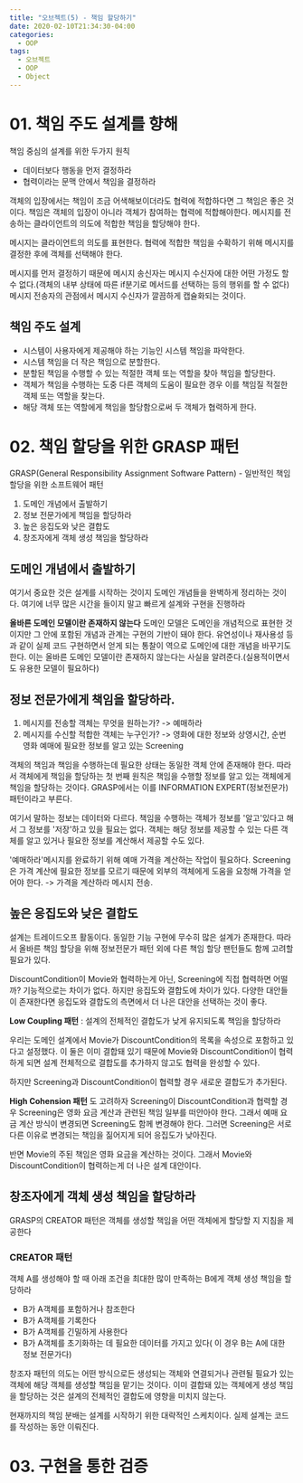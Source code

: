 ```yaml
---
title: "오브젝트(5) - 책임 할당하기"
date: 2020-02-10T21:34:30-04:00
categories:
  - OOP
tags:
  - 오브젝트
  - OOP
  - Object
---
```


# 01. 책임 주도 설계를 향해

책임 중심의 설계를 위한 두가지 원칙
* 데이터보다 행동을 먼저 결정하라
* 협력이라는 문맥 안에서 책임을 결정하라

객체의 입장에서는 책임이 조금 어색해보이더라도 협력에 적합하다면 그 책임은 좋은 것이다. 책임은 객체의 입장이 아니라 객체가 참여하는 협력에 적합해야한다.
메시지를 전송하는 클라이언트의 의도에 적합한 책임을 할당해야 한다.

메시지는 클라이언트의 의도를 표현한다.
협력에 적합한 책임을 수확하기 위해 메시지를 결정한 후에 객체를 선택해야 한다.

메시지를 먼저 결정하기 때문에 메시지 송신자는 메시지 수신자에 대한 어떤 가정도 할 수 없다.(객체의 내부 상태에 따른 if분기로 메서드를 선택하는 등의 행위를 할 수 없다)
메시지 전송자의 관점에서 메시지 수신자가 깔끔하게 캡슐화되는 것이다.

## 책임 주도 설계
* 시스템이 사용자에게 제공해야 하는 기능인 시스템 책임을 파악한다.
* 시스템 책임을 더 작은 책임으로 분할한다.
* 분할된 책임을 수행할 수 있는 적절한 객체 또는 역할을 찾아 책임을 할당한다.
* 객체가 책임을 수행하는 도중 다른 객체의 도움이 필요한 경우 이를 책임질 적절한 객체 또는 역할을 찾는다.
* 해당 객체 또는 역할에게 책임을 할당함으로써 두 객체가 협력하게 한다.

# 02. 책임 할당을 위한 GRASP 패턴
GRASP(General Responsibility Assignment Software Pattern) - 일반적인 책임 할당을 위한 소프트웨어 패턴

1. 도메인 개념에서 출발하기
2. 정보 전문가에게 책임을 할당하라
3. 높은 응집도와 낮은 결합도
4. 창조자에게 객체 생성 책임을 할당하라
 
## 도메인 개념에서 출발하기
여기서 중요한 것은 설계를 시작하는 것이지 도메인 개념들을 완벽하게 정리하는 것이다. 여기에 너무 많은 시간을 들이지 말고 빠르게 설계와 구현을 진행하라

**올바른 도메인 모델이란 존재하지 않는다**
도메인 모델은 도메인을 개념적으로 표현한 것이지만 그 안에 포함된 개념과 관계는 구현의 기반이 돼야 한다. 
유연성이나 재사용성 등과 같이 실제 코드 구현하면서 얻게 되는 통찰이 역으로 도메인에 대한 개념을 바꾸기도 한다.
이는 올바른 도메인 모델이란 존재하지 않는다는 사실을 알려준다.(실용적이면서도 유용한 모델이 필요하다)

## 정보 전문가에게 책임을 할당하라.
1. 메시지를 전송할 객체는 무엇을 원하는가? -> 예매하라
2. 메시지를 수신할 적합한 객체는 누구인가? -> 영화에 대한 정보와 상영시간, 순번 영화 예매에 필요한 정보를 알고 있는 Screening

객체의 책임과 책임을 수행하는데 필요한 상태는 동일한 객체 안에 존재해야 한다. 따라서 객체에게 책임을 할당하는 첫 번째 원칙은 책임을 수행할 정보를 알고 있는 객체에게 책임을 할당하는 것이다.
GRASP에서는 이를 INFORMATION EXPERT(정보전문가) 패턴이라고 부른다.

여기서 말하는 정보는 데이터와 다르다. 책임을 수행하는 객체가 정보를 '알고'있다고 해서 그 정보를 '저장'하고 있을 필요는 없다.
객체는 해당 정보를 제공할 수 있는 다른 객체를 알고 있거나 필요한 정보를 계산해서 제공할 수도 있다.

'예매하라'메시지를 완료하기 위해 예매 가격을 계산하는 작업이 필요하다. Screening은 가격 계산에 필요한 정보를 모르기 때문에 외부의 객체에게 도움을 요청해 가격을 얻어야 한다.
-> 가격을 계산하라 메시지 전송.

## 높은 응집도와 낮은 결합도
설계는 트레이드오프 활동이다. 동일한 기능 구현에 무수히 많은 설계가 존재한다. 따라서 올바른 책임 할당을 위해 정보전문가 패턴 외에 다른 책임 할당 팬턴들도 함께 고려할 필요가 있다.

DiscountCondition이 Movie와 협력하는게 아닌, Screening에 직접 협력하면 어떨까?
기능적으로는 차이가 없다. 하지만 응집도와 결합도에 차이가 있다.
다양한 대안들이 존재한다면 응집도와 결합도의 측면에서 더 나은 대안을 선택하는 것이 좋다.

**Low Coupling 패턴** : 설계의 전체적인 결합도가 낮게 유지되도록 책임을 할당하라

우리는 도메인 설계에서 Movie가 DiscountCondition의 목록을 속성으로 포함하고 있다고 설정했다.
이 둘은 이미 결합돼 있기 때문에 Movie와 DiscountCondition이 협력하게 되면 설계 전체적으로 결합도를 추가하지 않고도 협력을 완성할 수 있다.

하지만 Screening과 DiscountCondition이 협력할 경우 새로운 결합도가 추가된다.

**High Cohension 패턴** 도 고려하자
Screening이 DiscountCondition과 협력할 경우 Screening은 영화 요금 계산과 관련된 책임 일부를 떠안아야 한다.
그래서 예매 요금 계산 방식이 변경되면 Screening도 함께 변경해야 한다.
그러면 Screening은 서로 다른 이유로 변경되는 책임을 짊어지게 되어 응집도가 낮아진다.

반면 Movie의 주된 책임은 영화 요금을 계산하는 것이다.
그래서 Movie와 DiscountCondition이 협력하는게 더 나은 설계 대안이다.

## 창조자에게 객체 생성 책임을 할당하라

GRASP의 CREATOR 패턴은 객체를 생성할 책임을 어떤 객체에게 할당할 지 지침을 제공한다

### CREATOR 패턴
객체 A를 생성해야 할 때 아래 조건을 최대한 많이 만족하는 B에게 객체 생성 책임을 할당하라
* B가 A객체를 포함하거나 참조한다
* B가 A객체를 기록한다
* B가 A객체를 긴밀하게 사용한다
* B가 A객체를 초기화하는 데 필요한 데이터를 가지고 있다( 이 경우 B는 A에 대한 정보 전문가다)

창조자 패턴의 의도는 어떤 방식으로든 생성되는 객체와 연결되거나 관련될 필요가 있는 객체에 해당 객체를 생성할 책임을 맡기는 것이다.
이미 결합돼 있는 객체에게 생성 책임을 할당하는 것은 설계의 전체적인 결합도에 영향을 미치지 않는다.

현재까지의 책임 분배는 설계를 시작하기 위한 대략적인 스케치이다. 실제 설계는 코드를 작성하는 동안 이뤄진다.

# 03. 구현을 통한 검증



